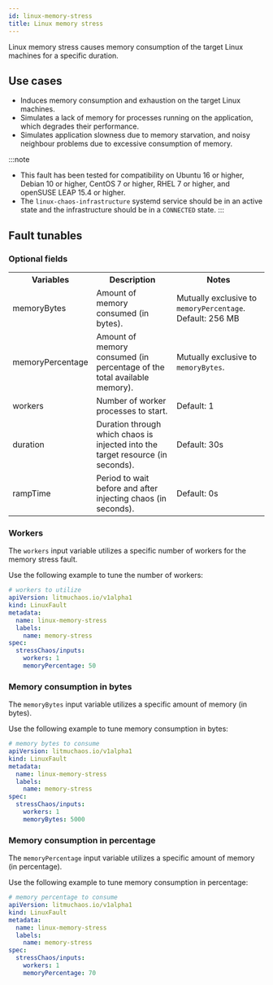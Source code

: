 ```yaml
---
id: linux-memory-stress
title: Linux memory stress
---
```

Linux memory stress causes memory consumption of the target Linux machines for a specific duration.

## Use cases
- Induces memory consumption and exhaustion on the target Linux machines.
- Simulates a lack of memory for processes running on the application, which degrades their performance.
- Simulates application slowness due to memory starvation, and noisy neighbour problems due to excessive consumption of memory.

:::note
- This fault has been tested for compatibility on Ubuntu 16 or higher, Debian 10 or higher, CentOS 7 or higher, RHEL 7 or higher, and openSUSE LEAP 15.4 or higher.
- The `linux-chaos-infrastructure` systemd service should be in an active state and the infrastructure should be in a `CONNECTED` state.
:::

## Fault tunables
<h3>Optional fields</h3>
<table>
  <tr>
    <th> Variables </th>
    <th> Description </th>
    <th> Notes </th>
  </tr>
  <tr>
    <td> memoryBytes </td>
    <td> Amount of memory consumed (in bytes). </td>
    <td> Mutually exclusive to <code>memoryPercentage</code>. Default: 256 MB </td>
  </tr>
   <tr>
    <td> memoryPercentage </td>
    <td> Amount of memory consumed (in percentage of the total available memory). </td>
    <td> Mutually exclusive to <code>memoryBytes</code>. </td>
  </tr>
  <tr>
    <td> workers </td>
    <td> Number of worker processes to start. </td>
    <td> Default: 1 </td>
  </tr>
  <tr>
    <td> duration </td>
    <td> Duration through which chaos is injected into the target resource (in seconds). </td>
    <td> Default: 30s </td>
  </tr>
  <tr>
    <td> rampTime </td>
    <td> Period to wait before and after injecting chaos (in seconds). </td>
    <td> Default: 0s </td>
  </tr>
</table>

### Workers

The `workers` input variable utilizes a specific number of workers for the memory stress fault.

Use the following example to tune the number of workers:

[embedmd]:# (./static/manifests/linux-memory-stress/workers.yaml yaml)
```yaml
# workers to utilize
apiVersion: litmuchaos.io/v1alpha1
kind: LinuxFault
metadata:
  name: linux-memory-stress
  labels:
    name: memory-stress
spec:
  stressChaos/inputs:
    workers: 1
    memoryPercentage: 50
```

### Memory consumption in bytes

The `memoryBytes` input variable utilizes a specific amount of memory (in bytes). 

Use the following example to tune memory consumption in bytes:

[embedmd]:# (./static/manifests/linux-memory-stress/memory-bytes.yaml yaml)
```yaml
# memory bytes to consume
apiVersion: litmuchaos.io/v1alpha1
kind: LinuxFault
metadata:
  name: linux-memory-stress
  labels:
    name: memory-stress
spec:
  stressChaos/inputs:
    workers: 1
    memoryBytes: 5000
```

### Memory consumption in percentage

The `memoryPercentage` input variable utilizes a specific amount of memory (in percentage). 

Use the following example to tune memory consumption in percentage:

[embedmd]:# (./static/manifests/linux-memory-stress/memory-percentage.yaml yaml)
```yaml
# memory percentage to consume
apiVersion: litmuchaos.io/v1alpha1
kind: LinuxFault
metadata:
  name: linux-memory-stress
  labels:
    name: memory-stress
spec:
  stressChaos/inputs:
    workers: 1
    memoryPercentage: 70
```
